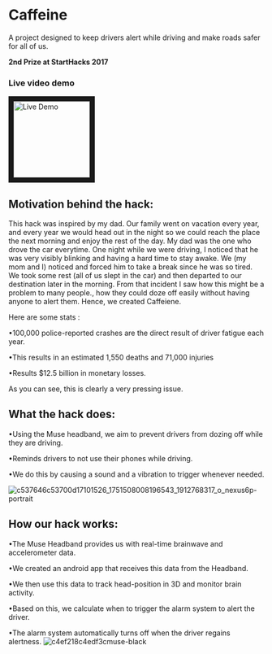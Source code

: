 # Caffeine
A project designed to keep drivers alert while driving and make roads safer for all of us.

**2nd Prize at StartHacks 2017**

### Live video demo
<a href="http://www.youtube.com/watch?feature=player_embedded&v=SrqXLN80N_A
" target="_blank"><img src="https://ih0.redbubble.net/image.25011287.7046/flat,1000x1000,075,f.u1.jpg" 
alt="Live Demo" width="150" height="150" border="10" /></a>

## Motivation behind the hack:

This hack was inspired by my dad. Our family went on vacation every year, and every year we would head out in the night so we could reach the place the next morning and enjoy the rest of the day. My dad was the one who drove the car everytime. One night while we were driving, I noticed that he was very visibly blinking and having a hard time to stay awake. We (my mom and I) noticed and forced him to take a break since he was so tired. We took some rest (all of us slept in the car) and then departed to our destination later in the morning. From that incident I saw how this might be a problem to many people., how they could doze off easily without having anyone to alert them. Hence, we created Caffeiene.

Here are some stats :

•100,000 police-reported crashes are the direct result of driver fatigue each year.

•This results in an estimated 1,550 deaths and 71,000 injuries 

•Results $12.5 billion in monetary losses.

As you can see, this is clearly a very pressing issue.

## What the hack does: 

•Using the Muse headband, we aim to prevent drivers from dozing off while they are driving. 

•Reminds drivers to not use their phones while driving. 

•We do this by causing a sound and a vibration to trigger whenever needed.

![c537646c53700d17101526_1751508008196543_1912768317_o_nexus6p-portrait](https://cloud.githubusercontent.com/assets/23586027/23636757/546595c0-02a5-11e7-8d96-e05fe429402d.png) 


## How our hack works: 

•The Muse Headband provides us with real-time brainwave and accelerometer data. 

•We created an android app that receives this data from the Headband. 

•We then use this data to track head-position in 3D and monitor brain activity. 

•Based on this, we calculate when to trigger the alarm system to alert the driver. 

•The alarm system automatically turns off when the driver regains alertness.
![c4ef218c4edf3cmuse-black](https://cloud.githubusercontent.com/assets/23586027/23636831/c7d7340a-02a5-11e7-8e4b-31d0860e733e.png)

